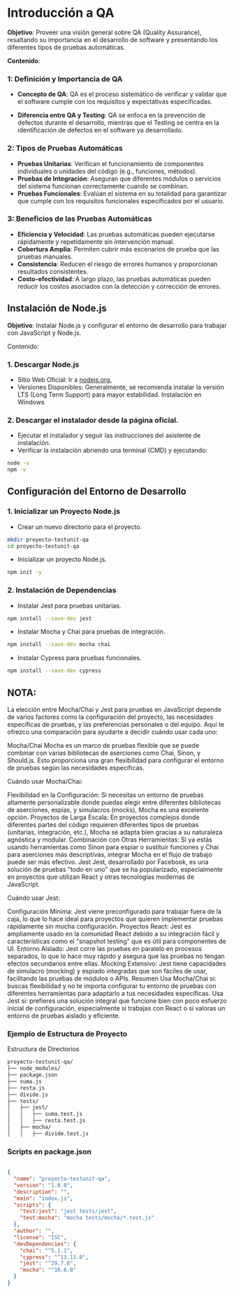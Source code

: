 # Introducción a QA

**Objetivo**:
Proveer una visión general sobre QA (Quality Assurance), resaltando su importancia en el desarrollo de software y presentando los diferentes tipos de pruebas automáticas.

**Contenido**:

### 1: Definición y Importancia de QA

- **Concepto de QA**: QA es el proceso sistemático de verificar y validar que el software cumple con los requisitos y expectativas especificadas.

- **Diferencia entre QA y Testing**: QA se enfoca en la prevención de defectos durante el desarrollo, mientras que el Testing se centra en la identificación de defectos en el software ya desarrollado.

### 2: Tipos de Pruebas Automáticas

- **Pruebas Unitarias**: Verifican el funcionamiento de componentes individuales o unidades del código (e.g., funciones, métodos).
- **Pruebas de Integración**: Aseguran que diferentes módulos o servicios del sistema funcionan correctamente cuando se combinan.
- **Pruebas Funcionales**: Evalúan el sistema en su totalidad para garantizar que cumple con los requisitos funcionales especificados por el usuario.


### 3: Beneficios de las Pruebas Automáticas

- **Eficiencia y Velocidad**: Las pruebas automáticas pueden ejecutarse rápidamente y repetidamente sin intervención manual.
- **Cobertura Amplia**: Permiten cubrir más escenarios de prueba que las pruebas manuales.
- **Consistencia**: Reducen el riesgo de errores humanos y proporcionan resultados consistentes.
- **Costo-efectividad**: A largo plazo, las pruebas automáticas pueden reducir los costos asociados con la detección y corrección de errores.



## Instalación de Node.js


**Objetivo**: Instalar Node.js y configurar el entorno de desarrollo para trabajar con JavaScript y Node.js.

Contenido:

### 1. Descargar Node.js

- Sitio Web Oficial: Ir a [nodejs.org.](https://nodejs.org/)
- Versiones Disponibles: Generalmente, se recomienda instalar la versión LTS (Long Term Support) para mayor estabilidad.
Instalación en Windows

### 2. Descargar el instalador desde la página oficial.

- Ejecutar el instalador y seguir las instrucciones del asistente de instalación.
- Verificar la instalación abriendo una terminal (CMD) y ejecutando:


```bash
node -v
npm -v
```


## Configuración del Entorno de Desarrollo
### 1. Inicializar un Proyecto Node.js

- Crear un nuevo directorio para el proyecto.

```bash
mkdir proyecto-testunit-qa
cd proyecto-testunit-qa
```

- Inicializar un proyecto Node.js.

```bash
npm init -y
```


### 2. Instalación de Dependencias

- Instalar Jest para pruebas unitarias.

 
```bash
npm install --save-dev jest
```

- Instalar Mocha y Chai para pruebas de integración.

```bash
npm install --save-dev mocha chai
```

- Instalar Cypress para pruebas funcionales.

```bash
npm install --save-dev cypress
```


## NOTA:

La elección entre Mocha/Chai y Jest para pruebas en JavaScript depende de varios factores como la configuración del proyecto, las necesidades específicas de pruebas, y las preferencias personales o del equipo. Aquí te ofrezco una comparación para ayudarte a decidir cuándo usar cada uno:

Mocha/Chai
Mocha es un marco de pruebas flexible que se puede combinar con varias bibliotecas de aserciones como Chai, Sinon, y Should.js. Esto proporciona una gran flexibilidad para configurar el entorno de pruebas según las necesidades específicas.

Cuándo usar Mocha/Chai:

Flexibilidad en la Configuración: Si necesitas un entorno de pruebas altamente personalizable donde puedas elegir entre diferentes bibliotecas de aserciones, espías, y simulacros (mocks), Mocha es una excelente opción.
Proyectos de Larga Escala: En proyectos complejos donde diferentes partes del código requieren diferentes tipos de pruebas (unitarias, integración, etc.), Mocha se adapta bien gracias a su naturaleza agnóstica y modular.
Combinación con Otras Herramientas: Si ya estás usando herramientas como Sinon para espiar o sustituir funciones y Chai para aserciones más descriptivas, integrar Mocha en el flujo de trabajo puede ser más efectivo.
Jest
Jest, desarrollado por Facebook, es una solución de pruebas "todo en uno" que se ha popularizado, especialmente en proyectos que utilizan React y otras tecnologías modernas de JavaScript.

Cuándo usar Jest:

Configuración Mínima: Jest viene preconfigurado para trabajar fuera de la caja, lo que lo hace ideal para proyectos que quieren implementar pruebas rápidamente sin mucha configuración.
Proyectos React: Jest es ampliamente usado en la comunidad React debido a su integración fácil y características como el "snapshot testing" que es útil para componentes de UI.
Entorno Aislado: Jest corre las pruebas en paralelo en procesos separados, lo que lo hace muy rápido y asegura que las pruebas no tengan efectos secundarios entre ellas.
Mocking Extensivo: Jest tiene capacidades de simulacro (mocking) y espiado integradas que son fáciles de usar, facilitando las pruebas de módulos o APIs.
Resumen
Usa Mocha/Chai si: buscas flexibilidad y no te importa configurar tu entorno de pruebas con diferentes herramientas para adaptarlo a tus necesidades específicas.
Usa Jest si: prefieres una solución integral que funcione bien con poco esfuerzo inicial de configuración, especialmente si trabajas con React o si valoras un entorno de pruebas aislado y eficiente.

### Ejemplo de Estructura de Proyecto
Estructura de Directorios

```bash
proyecto-testunit-qa/
├── node_modules/
├── package.json
├── suma.js
├── resta.js
├── divide.js
├── tests/
│   ├── jest/
│   │   ├── suma.test.js
│   │   ├── resta.test.js
│   ├── mocha/
│   │   ├── divide.test.js
```

### Scripts en package.json


```json

{
  "name": "proyecto-testunit-qa",
  "version": "1.0.0",
  "description": "",
  "main": "index.js",
  "scripts": {
    "test:jest": "jest tests/jest",
    "test:mocha": "mocha tests/mocha/*.test.js"
  },
  "author": "",
  "license": "ISC",
  "devDependencies": {
    "chai": "^5.1.1",
    "cypress": "^13.13.0",
    "jest": "^29.7.0",
    "mocha": "^10.6.0"
  }
}
```


